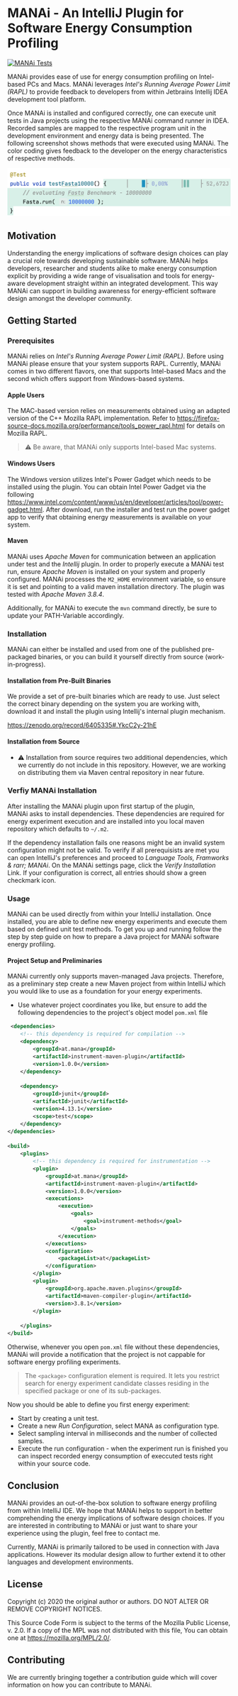 # MANAi - An IntelliJ Plugin for Software Energy Consumption Profiling
[![MANAi Tests](https://github.com/aschuler84/MANAi/actions/workflows/gradle.yml/badge.svg?branch=main)](https://github.com/aschuler84/MANAi/actions/workflows/gradle.yml)

MANAi provides ease of use for energy consumption profiling on Intel-based PCs and Macs.
MANAi leverages *Intel's Running Average Power Limit (RAPL)* to provide feedback to developers
from within Jetbrains Intellij IDEA development tool platform.

Once MANAi is installed and configured correctly, one can execute unit tests in Java projects
using the respective MANAi command runner in IDEA. Recorded samples are mapped to the respective
program unit in the development environment and
energy data is being presented. The following screenshot shows methods that were
executed using MANAi. The color coding gives feedback to the developer on the energy characteristics
of respective methods.

![](doc/fasta_code.png)

## Motivation
Understanding the energy implications of software design
choices can play a crucial role towards developing
sustainable software. MANAi helps developers, researcher
and students alike to make energy consumption explicit
by providing a wide range of visualisation and tools
for energy-aware development straight within an integrated
development. This way MANAi can support in building awareness
for energy-efficient software design amongst the developer community.

## Getting Started

### Prerequisites
MANAi relies on *Intel's Running Average Power Limit (RAPL)*. Before using MANAi
please ensure that your system supports RAPL.
Currently, MANAi comes in two different flavors, one that supports Intel-based
Macs and the second which offers support from Windows-based systems.

#### Apple Users
The MAC-based version relies on
measurements obtained using an adapted version of the C++ Mozilla RAPL implementation. 
Refer to https://firefox-source-docs.mozilla.org/performance/tools_power_rapl.html
for details on Mozilla RAPL. 

> ⚠️ Be aware, that MANAi only supports Intel-based Mac systems.

#### Windows Users
The Windows version utilizes Intel's Power Gadget which needs to be
installed using the plugin. You can obtain Intel Power Gadget via the following
https://www.intel.com/content/www/us/en/developer/articles/tool/power-gadget.html.
After download, run the installer and test run the power gadget app
to verify that obtaining energy measurements is available on your system.

#### Maven
MANAi uses _Apache Maven_ for communication between an application under test
and the _Intellij_ plugin. In order to properly execute a MANAi test run, ensure
_Apache Maven_ is installed on your system and properly configured.
MANAi processes the `M2_HOME` environment variable, so ensure it is set and pointing
to a valid maven installation directory. The plugin was tested with _Apache Maven 3.8.4_.

Additionally, for MANAi to execute the `mvn` command directly, be sure to update
your PATH-Variable accordingly.

### Installation
MANAi can either be installed and used from one of the published pre-packaged binaries,
or you can build it yourself directly from source (work-in-progress).

#### Installation from Pre-Built Binaries
We provide a set of pre-built binaries which are ready to
use. Just select the correct binary depending on the system
you are working with, download it and install the plugin
using Intellij's internal plugin mechanism.

https://zenodo.org/record/6405335#.YkcC2y-21hE

#### Installation from Source
- ⚠️ Installation from source requires two additional dependencies, which we currently
  do not include in this repository. However, we are working on distributing
  them via Maven central repository in near future.

### Verfiy MANAi Installation
After installing the MANAi plugin upon first startup of the plugin,  
MANAi asks to install dependencies. These dependencies are required
for energy experiment execution and are installed into you local
maven repository which defaults to `~/.m2`.

If the dependency installation fails one reasons might be an invalid 
system configuration might not be valid. To verify if all prerequisists are met
you can open IntelliJ's preferences and proceed to
*Language Tools, Framworks & rarr; MANAi*.
On the MANAi settings page, click the *Verify Installation*
Link. If your configuration is correct, all entries
should show a green checkmark icon.

### Usage

MANAi can be used directly from within your IntelliJ installation.
Once installed, you are able to define new energy experiments
and execute them based on defined unit test methods. To
get you up and running follow the step by step guide
on how to prepare a Java project for MANAi software energy profiling.

#### Project Setup and Preliminaries
MANAi currently only supports maven-managed Java projects.
Therefore, as a preliminary step create a new Maven project from
within IntelliJ which you would like to use as a foundation
for your energy experiments.

- Use whatever project coordinates you like, but ensure to add the following
  dependencies to the project's object model `pom.xml` file

```xml
 <dependencies>
    <!-- this dependency is required for compilation -->
    <dependency>
        <groupId>at.mana</groupId>
        <artifactId>instrument-maven-plugin</artifactId>
        <version>1.0.0</version>
    </dependency>

    <dependency>
        <groupId>junit</groupId>
        <artifactId>junit</artifactId>
        <version>4.13.1</version>
        <scope>test</scope>
    </dependency>
</dependencies>

<build>
    <plugins>
        <!-- this dependency is required for instrumentation -->
        <plugin>
            <groupId>at.mana</groupId>
            <artifactId>instrument-maven-plugin</artifactId>
            <version>1.0.0</version>
            <executions>
                <execution>
                    <goals>
                        <goal>instrument-methods</goal>
                    </goals>
                </execution>
            </executions>
            <configuration>
                <packageList>at</packageList>
            </configuration>
        </plugin>
        <plugin>
            <groupId>org.apache.maven.plugins</groupId>
            <artifactId>maven-compiler-plugin</artifactId>
            <version>3.8.1</version>
        </plugin>

    </plugins>
</build>
```

Otherwise, whenever you open `pom.xml` file without these dependencies, MANAi will provide
a notification that the project is not cappable for software energy
profiling experiments.

>The `<package>` configuration element is required. It lets you restrict search for energy experiment candidate classes residing in the specified package or one of its sub-packages.

Now you should be able to define you first energy experiment:
- Start by creating a unit test.
- Create a new *Run Configuration*, select MANA as configuration type.
- Select sampling interval in milliseconds and the number of collected samples.
- Execute the run configuration - when the experiment run is finished you can inspect recorded energy consumption of execcuted tests right within your source code.

## Conclusion
MANAi provides an out-of-the-box solution
to software energy profiling from within IntelliJ IDE.
We hope that MANAi helps to support in better comprehending
the energy implications of software design choices. If you are
interested in contributing to MANAi or just want to share
your experience using the plugin, feel free to contact me.

Currently, MANAi is primarily tailored to be
used in connection with Java applications.
However its modular design allow to further extend
it to other languages and development environments.

## License
Copyright (c) 2020 the original author or authors. DO NOT ALTER OR REMOVE COPYRIGHT NOTICES.

This Source Code Form is subject to the terms of the Mozilla Public License, v. 2.0. If a copy of the MPL was not distributed with this file, You can obtain one at https://mozilla.org/MPL/2.0/.

## Contributing
We are currently bringing together a contribution guide
which will cover information on how you can contribute to MANAi.

